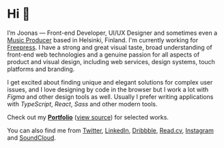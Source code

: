 # Hi 👋

I’m Joonas — Front-end Developer, UI/UX Designer and sometimes even a [Music Producer](https://soundcloud.com/modeapart) based in Helsinki, Finland. I'm currently working for [Freepress](https://freepress.ai). I have a strong and great visual taste, broad understanding of front-end web technologies and a genuine passion for all aspects of product and visual design, including web services, design systems, touch platforms and branding.

I get excited about finding unique and elegant solutions for complex user issues, and I love designing by code in the browser but I work a lot with _Figma_ and other design tools as well. Usually I prefer writing applications with _TypeScript_, _React_, _Sass_ and other modern tools.

Check out my **[Portfolio](https://joonassandell.com)** ([view source](https://github.com/joonassandell/portfolio)) for selected works.

You can also find me from [Twitter](https://twitter.com/joonassandell), [LinkedIn](https://www.linkedin.com/in/joonassandell), [Dribbble](https://dribbble.com/joonassandell), [Read.cv](https://read.cv/joonassandell), [Instagram](https://instagram.com/mode.apart) and [SoundCloud](https://soundcloud.com/modeapart).
